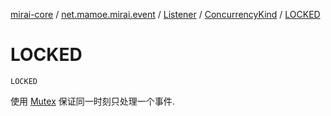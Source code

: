 [mirai-core](../../../index.md) / [net.mamoe.mirai.event](../../index.md) / [Listener](../index.md) / [ConcurrencyKind](index.md) / [LOCKED](./-l-o-c-k-e-d.md)

# LOCKED

`LOCKED`

使用 [Mutex](#) 保证同一时刻只处理一个事件.

